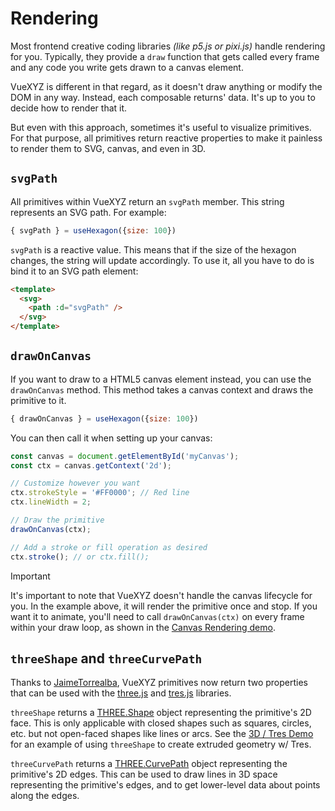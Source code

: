 # Rendering

Most frontend creative coding libraries _(like p5.js or pixi.js)_ handle rendering for you. Typically, they provide a `draw` function that gets called every frame and any code you write gets drawn to a canvas element.

VueXYZ is different in that regard, as it doesn't draw anything or modify the DOM in any way. Instead, each composable returns' data. It's up to you to decide how to render that it.

But even with this approach, sometimes it's useful to visualize primitives. For that purpose, all primitives return reactive properties to make it painless to render them to SVG, canvas, and even in 3D.

## `svgPath`

All primitives within VueXYZ return an `svgPath` member. This string represents an SVG path. For example:

```js
{ svgPath } = useHexagon({size: 100})
```

`svgPath` is a reactive value. This means that if the size of the hexagon changes, the string will update accordingly. To use it, all you have to do is bind it to an SVG path element:

```html
<template>
  <svg>
    <path :d="svgPath" />
  </svg>
</template>
```

## `drawOnCanvas`

If you want to draw to a HTML5 canvas element instead, you can use the `drawOnCanvas` method. This method takes a canvas context and draws the primitive to it.

```js
{ drawOnCanvas } = useHexagon({size: 100})
```

You can then call it when setting up your canvas:

```js
const canvas = document.getElementById('myCanvas');
const ctx = canvas.getContext('2d');

// Customize however you want
ctx.strokeStyle = '#FF0000'; // Red line
ctx.lineWidth = 2;

// Draw the primitive
drawOnCanvas(ctx);

// Add a stroke or fill operation as desired
ctx.stroke(); // or ctx.fill();
```

> [!IMPORTANT]
> It's important to note that VueXYZ doesn't handle the canvas lifecycle for you. In the example above, it will render the primitive once and stop. If you want it to animate, you'll need to call `drawOnCanvas(ctx)` on every frame within your draw loop, as shown in the [Canvas Rendering demo](/demo/canvas-rendering).

## `threeShape` and `threeCurvePath`

Thanks to [JaimeTorrealba](https://github.com/JaimeTorrealba), VueXYZ primitives now return two properties that can be used with the [three.js](https://threejs.org/) and [tres.js](https://tresjs.org/) libraries.

`threeShape` returns a [THREE.Shape](https://threejs.org/docs/#api/en/extras/core/Shape) object representing the primitive's 2D face. This is only applicable with closed shapes such as squares, circles, etc. but not open-faced shapes like lines or arcs. See the [3D / Tres Demo](/demo/three-demo) for an example of using `threeShape` to create extruded geometry w/ Tres.

`threeCurvePath` returns a [THREE.CurvePath](https://threejs.org/docs/#api/en/extras/core/CurvePath) object representing the primitive's 2D edges. This can be used to draw lines in 3D space representing the primitive's edges, and to get lower-level data about points along the edges.

